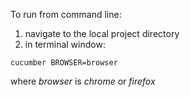 To run from command line:
1. navigate to the local project directory
2. in terminal window: 
```
cucumber BROWSER=browser
```
where _browser_ is _chrome_ or _firefox_

